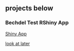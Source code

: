 ## projects below


### Bechdel Test RShiny App
[Shiny App](https://gracesalo.shinyapps.io/bechdel_test/)


[look at later](bechdel_test/app.R)
